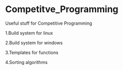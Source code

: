 # Competitve_Programming
Useful stuff for Competitive Programming

1.Build system for linux

2.Build system for windows

3.Templates for functions

4.Sorting algorithms
